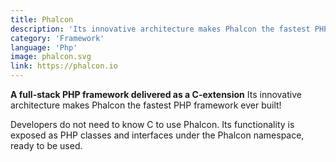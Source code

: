 ```yaml
---
title: Phalcon  
description: 'Its innovative architecture makes Phalcon the fastest PHP framework ever built!'
category: 'Framework'
language: 'Php'
image: phalcon.svg
link: https://phalcon.io
---
```


**A full-stack PHP framework delivered as a C-extension**
Its innovative architecture makes Phalcon the fastest PHP framework ever built!

Developers do not need to know C to use Phalcon. Its functionality is exposed as PHP classes and interfaces under the Phalcon namespace, ready to be used.